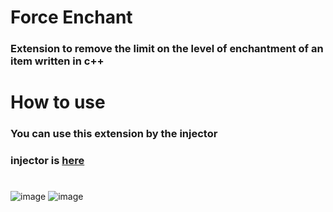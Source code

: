 # Force Enchant
### Extension to remove the limit on the level of enchantment of an item written in c++

# How to use

### You can use this extension by the injector

### injector is [here](https://github.com/ikakusa/DebugInjector)

#

![image](https://github.com/user-attachments/assets/259a0e7c-9e31-4b7e-9bec-1f742afbfbda)
![image](https://github.com/user-attachments/assets/358d0dbb-afe4-4f57-91f8-039e6d04674c)
